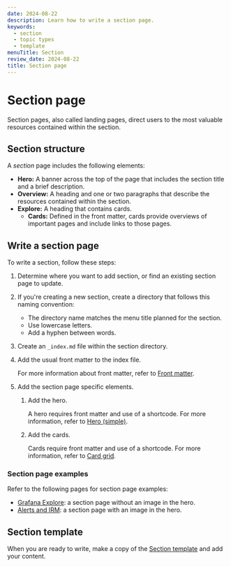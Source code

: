 ```yaml
---
date: 2024-08-22
description: Learn how to write a section page.
keywords:
  - section
  - topic types
  - template
menuTitle: Section
review_date: 2024-08-22
title: Section page
---
```


# Section page

Section pages, also called landing pages, direct users to the most valuable resources contained within the section.

## Section structure

A _section_ page includes the following elements:

- **Hero:** A banner across the top of the page that includes the section title and a brief description.
- **Overview:** A heading and one or two paragraphs that describe the resources contained within the section.
- **Explore:** A heading that contains cards.
  - **Cards:** Defined in the front matter, cards provide overviews of important pages and include links to those pages.

## Write a section page

To write a section, follow these steps:

1. Determine where you want to add section, or find an existing section page to update.
1. If you're creating a new section, create a directory that follows this naming convention:

   - The directory name matches the menu title planned for the section.
   - Use lowercase letters.
   - Add a hyphen between words.

1. Create an `_index.md` file within the section directory.
1. Add the usual front matter to the index file.

   For more information about front matter, refer to [Front matter](https://grafana.com/docs/writers-toolkit/write/front-matter/).

1. Add the section page specific elements.

   1. Add the hero.

      A hero requires front matter and use of a shortcode.
      For more information, refer to [Hero (simple)](https://grafana.com/docs/writers-toolkit/write/shortcodes/#hero-simple).

   1. Add the cards.

      Cards require front matter and use of a shortcode.
      For more information, refer to [Card grid](https://grafana.com/docs/writers-toolkit/write/shortcodes/#card-grid).

### Section page examples

Refer to the following pages for section page examples:

- [Grafana Explore](https://grafana.com/docs/grafana/latest/explore/): a section page without an image in the hero.
- [Alerts and IRM](https://grafana.com/docs/grafana-cloud/alerting-and-irm/): a section page with an image in the hero.

## Section template

When you are ready to write, make a copy of the [Section template](https://github.com/grafana/writers-toolkit/blob/main/docs/static/templates/section-template.md) and add your content.
